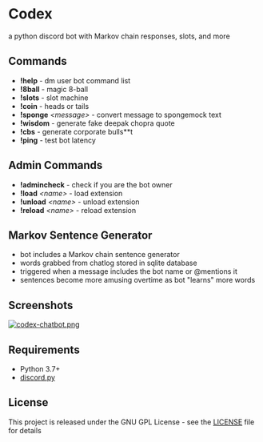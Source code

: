 # Codex
a python discord bot with Markov chain responses, slots, and more

## Commands
- **!help** - dm user bot command list
- **!8ball** - magic 8-ball
- **!slots** - slot machine
- **!coin** - heads or tails
- **!sponge** *\<message>* - convert message to spongemock text
- **!wisdom** - generate fake deepak chopra quote
- **!cbs** - generate corporate bulls**t
- **!ping** - test bot latency

## Admin Commands
- **!admincheck** - check if you are the bot owner
- **!load** *\<name>* - load extension
- **!unload** *\<name>* - unload extension
- **!reload** *\<name>* - reload extension

## Markov Sentence Generator
- bot includes a Markov chain sentence generator
- words grabbed from chatlog stored in sqlite database
- triggered when a message includes the bot name or @mentions it
- sentences become more amusing overtime as bot "learns" more words

## Screenshots
[![codex-chatbot.png](https://i.imgur.com/dMXa1q0.png)](https://imgur.com/dMXa1q0)

## Requirements
* Python 3.7+
* [discord.py](https://github.com/Rapptz/discord.py)

## License
This project is released under the GNU GPL License - see the [LICENSE](LICENSE) file for details